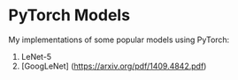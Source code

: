 # PyTorch Models
My implementations of some popular models using PyTorch:
1. LeNet-5
2. [GoogLeNet] (https://arxiv.org/pdf/1409.4842.pdf)
   
